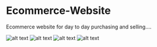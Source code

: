 # Ecommerce-Website

Ecommerce website for day to day purchasing and selling....

![alt text](https://github.com/atisamhaq123/Ecommerce-Website/blob/main/screenshots/capture1.PNG)
![alt text](https://github.com/atisamhaq123/Ecommerce-Website/blob/main/screenshots//Capture2.PNG)
![alt text](https://github.com/atisamhaq123/Ecommerce-Website/blob/main/screenshots//Capture3.PNG)
![alt text](https://github.com/atisamhaq123/Ecommerce-Website/blob/main/screenshots//Capture4.PNG)
